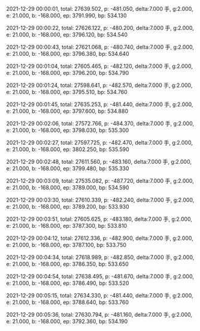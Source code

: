 2021-12-29 00:00:01, total: 27639.502, p: -481.050, delta:7.000 手, g:2.000, e: 21.000, b: -168.000, ep: 3791.990, bp: 534.130

2021-12-29 00:00:22, total: 27626.122, p: -480.200, delta:7.000 手, g:2.000, e: 21.000, b: -168.000, ep: 3796.120, bp: 534.540

2021-12-29 00:00:43, total: 27621.068, p: -480.740, delta:7.000 手, g:2.000, e: 21.000, b: -168.000, ep: 3796.380, bp: 534.640

2021-12-29 00:01:04, total: 27605.465, p: -482.120, delta:7.000 手, g:2.000, e: 21.000, b: -168.000, ep: 3796.200, bp: 534.790

2021-12-29 00:01:24, total: 27598.641, p: -482.570, delta:7.000 手, g:2.000, e: 21.000, b: -168.000, ep: 3795.510, bp: 534.760

2021-12-29 00:01:45, total: 27635.253, p: -481.440, delta:7.000 手, g:2.000, e: 21.000, b: -168.000, ep: 3797.600, bp: 534.880

2021-12-29 00:02:06, total: 27572.766, p: -484.370, delta:7.000 手, g:2.000, e: 21.000, b: -168.000, ep: 3798.030, bp: 535.300

2021-12-29 00:02:27, total: 27597.725, p: -482.470, delta:7.000 手, g:2.000, e: 21.000, b: -168.000, ep: 3802.250, bp: 535.590

2021-12-29 00:02:48, total: 27611.560, p: -483.160, delta:7.000 手, g:2.000, e: 21.000, b: -168.000, ep: 3799.480, bp: 535.330

2021-12-29 00:03:09, total: 27535.082, p: -487.720, delta:7.000 手, g:2.000, e: 21.000, b: -168.000, ep: 3789.000, bp: 534.590

2021-12-29 00:03:30, total: 27610.339, p: -482.240, delta:7.000 手, g:2.000, e: 21.000, b: -168.000, ep: 3789.200, bp: 533.930

2021-12-29 00:03:51, total: 27605.625, p: -483.180, delta:7.000 手, g:2.000, e: 21.000, b: -168.000, ep: 3787.300, bp: 533.810

2021-12-29 00:04:12, total: 27612.336, p: -482.900, delta:7.000 手, g:2.000, e: 21.000, b: -168.000, ep: 3787.100, bp: 533.750

2021-12-29 00:04:34, total: 27618.989, p: -482.850, delta:7.000 手, g:2.000, e: 21.000, b: -168.000, ep: 3786.350, bp: 533.650

2021-12-29 00:04:54, total: 27638.495, p: -481.670, delta:7.000 手, g:2.000, e: 21.000, b: -168.000, ep: 3786.490, bp: 533.520

2021-12-29 00:05:15, total: 27634.330, p: -481.440, delta:7.000 手, g:2.000, e: 21.000, b: -168.000, ep: 3788.640, bp: 533.760

2021-12-29 00:05:36, total: 27630.794, p: -481.160, delta:7.000 手, g:2.000, e: 21.000, b: -168.000, ep: 3792.360, bp: 534.190